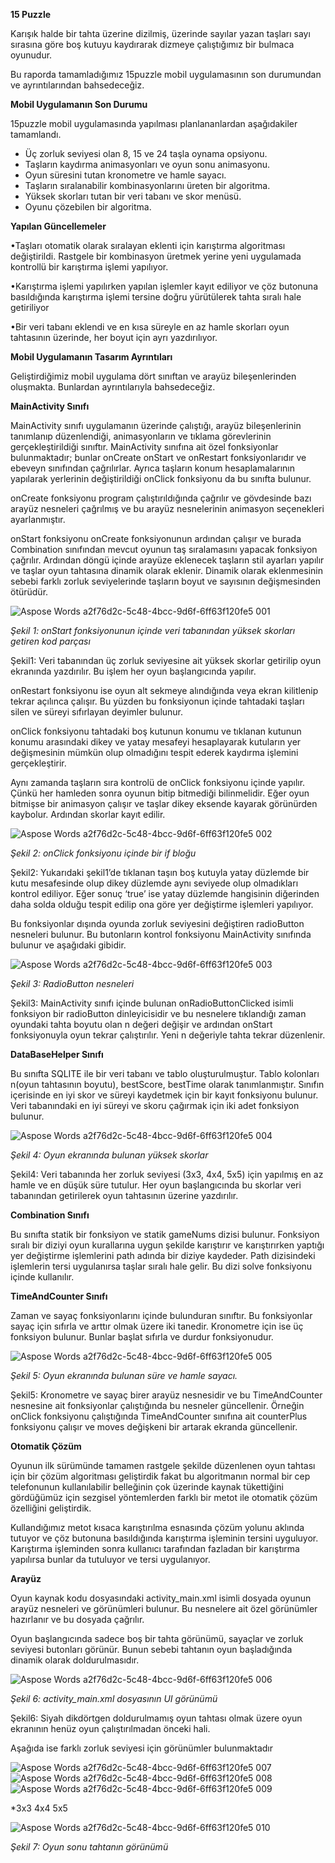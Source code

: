 ﻿**15 Puzzle**

Karışık halde bir tahta üzerine dizilmiş, üzerinde sayılar yazan taşları sayı sırasına göre boş kutuyu kaydırarak dizmeye çalıştığımız bir bulmaca oyunudur. 

Bu raporda tamamladığımız 15puzzle mobil uygulamasının son durumundan ve ayrıntılarından bahsedeceğiz.

**Mobil Uygulamanın Son Durumu**

15puzzle mobil uygulamasında yapılması planlananlardan aşağıdakiler tamamlandı.

- Üç zorluk seviyesi olan 8, 15 ve 24 taşla oynama opsiyonu.
- Taşların kaydırma animasyonları ve oyun sonu animasyonu.
- Oyun süresini tutan kronometre ve hamle sayacı.
- Taşların sıralanabilir kombinasyonlarını üreten bir algoritma.
- Yüksek skorları tutan bir veri tabanı ve skor menüsü.
- Oyunu çözebilen bir algoritma.

**Yapılan Güncellemeler**

•Taşları otomatik olarak sıralayan eklenti için karıştırma algoritması değiştirildi. Rastgele bir kombinasyon üretmek yerine yeni uygulamada kontrollü bir karıştırma işlemi yapılıyor.

•Karıştırma işlemi yapılırken yapılan işlemler kayıt ediliyor ve çöz butonuna basıldığında karıştırma işlemi tersine doğru yürütülerek tahta sıralı hale getiriliyor

•Bir veri tabanı eklendi ve en kısa süreyle en az hamle skorları oyun tahtasının üzerinde, her boyut için ayrı yazdırılıyor.

**Mobil Uygulamanın Tasarım Ayrıntıları**

Geliştirdiğimiz mobil uygulama dört sınıftan ve arayüz bileşenlerinden oluşmakta. Bunlardan ayrıntılarıyla bahsedeceğiz. 

**MainActivity Sınıfı**

MainActivity sınıfı uygulamanın üzerinde çalıştığı, arayüz bileşenlerinin tanımlanıp düzenlendiği, animasyonların ve tıklama görevlerinin gerçekleştirildiği sınıftır. MainActivity sınıfına ait özel fonksiyonlar bulunmaktadır; bunlar onCreate onStart ve onRestart fonksiyonlarıdır ve ebeveyn sınıfından çağrılırlar. Ayrıca taşların konum hesaplamalarının yapılarak yerlerinin değiştirildiği onClick fonksiyonu da bu sınıfta bulunur.

onCreate fonksiyonu program çalıştırıldığında çağrılır ve gövdesinde bazı arayüz nesneleri çağrılmış ve bu arayüz nesnelerinin animasyon seçenekleri ayarlanmıştır.  

onStart fonksiyonu onCreate fonksiyonunun ardından çalışır ve burada Combination sınıfından mevcut oyunun taş sıralamasını yapacak fonksiyon çağrılır. Ardından döngü içinde arayüze eklenecek taşların stil ayarları yapılır ve taşlar oyun tahtasına dinamik olarak eklenir. Dinamik olarak eklenmesinin sebebi farklı zorluk seviyelerinde taşların boyut ve sayısının değişmesinden ötürüdür.

![Aspose Words a2f76d2c-5c48-4bcc-9d6f-6ff63f120fe5 001](https://github.com/user-attachments/assets/7dc99722-f5c5-47f6-b4d4-8f6afaba9cc6)

*Şekil 1: onStart fonksiyonunun içinde veri tabanından yüksek skorları getiren kod parçası*

Şekil1: Veri tabanından üç zorluk seviyesine ait yüksek skorlar getirilip oyun ekranında yazdırılır. Bu işlem her oyun başlangıcında yapılır.

onRestart fonksiyonu ise oyun alt sekmeye alındığında veya ekran kilitlenip tekrar açılınca çalışır. Bu yüzden bu fonksiyonun içinde tahtadaki taşları silen ve süreyi sıfırlayan deyimler bulunur.

onClick fonksiyonu tahtadaki boş kutunun konumu ve tıklanan kutunun konumu arasındaki dikey ve yatay mesafeyi hesaplayarak kutuların yer değişmesinin mümkün olup olmadığını tespit ederek kaydırma işlemini gerçekleştirir.

Aynı zamanda taşların sıra kontrolü de onClick fonksiyonu içinde yapılır. Çünkü her hamleden sonra oyunun bitip bitmediği bilinmelidir. Eğer oyun bitmişse bir animasyon çalışır ve taşlar dikey eksende kayarak görünürden kaybolur. Ardından skorlar kayıt edilir.

![Aspose Words a2f76d2c-5c48-4bcc-9d6f-6ff63f120fe5 002](https://github.com/user-attachments/assets/e287b282-9433-4f37-af4a-2af21ee7f2a6)

*Şekil 2: onClick fonksiyonu içinde bir if bloğu*

Şekil2: Yukarıdaki şekil1’de tıklanan taşın boş kutuyla yatay düzlemde bir kutu mesafesinde olup dikey düzlemde aynı seviyede olup olmadıkları kontrol ediliyor. Eğer sonuç ‘true’ ise yatay düzlemde hangisinin diğerinden daha solda olduğu tespit edilip ona göre yer değiştirme işlemleri yapılıyor.

Bu fonksiyonlar dışında oyunda zorluk seviyesini değiştiren radioButton nesneleri bulunur. Bu butonların kontrol fonksiyonu  MainActivity sınıfında bulunur ve aşağıdaki gibidir.

![Aspose Words a2f76d2c-5c48-4bcc-9d6f-6ff63f120fe5 003](https://github.com/user-attachments/assets/81797e16-fce1-405f-90dd-450cc96291e3)

*Şekil 3: RadioButton nesneleri*

Şekil3: MainActivity sınıfı içinde bulunan onRadioButtonClicked isimli fonksiyon bir radioButton dinleyicisidir ve bu nesnelere tıklandığı zaman oyundaki tahta boyutu olan n değeri değişir ve ardından onStart fonksiyonuyla oyun tekrar çalıştırılır. Yeni n değeriyle tahta tekrar düzenlenir.

**DataBaseHelper Sınıfı**

Bu sınıfta SQLITE ile bir veri tabanı ve tablo oluşturulmuştur. Tablo kolonları n(oyun tahtasının boyutu), bestScore, bestTime olarak tanımlanmıştır. Sınıfın içerisinde en iyi skor ve süreyi kaydetmek için bir kayıt fonksiyonu bulunur. Veri tabanındaki en iyi süreyi ve skoru çağırmak için iki adet fonksiyon bulunur.

![Aspose Words a2f76d2c-5c48-4bcc-9d6f-6ff63f120fe5 004](https://github.com/user-attachments/assets/68d92b73-368a-4f7b-8e13-fcc40520400b)

*Şekil 4: Oyun ekranında bulunan yüksek skorlar*

Şekil4: Veri tabanında her zorluk seviyesi (3x3, 4x4, 5x5) için yapılmış en az hamle ve en düşük süre tutulur. Her oyun başlangıcında bu skorlar veri tabanından getirilerek oyun tahtasının üzerine yazdırılır. 

**Combination Sınıfı**

Bu sınıfta statik bir fonksiyon ve statik gameNums dizisi bulunur. Fonksiyon sıralı bir diziyi oyun kurallarına uygun şekilde karıştırır ve karıştırırken yaptığı yer değiştirme işlemlerini path adında bir diziye kaydeder. Path dizisindeki işlemlerin tersi uygulanırsa taşlar sıralı hale gelir. Bu dizi solve fonksiyonu içinde kullanılır.

**TimeAndCounter Sınıfı**

Zaman ve sayaç fonksiyonlarını içinde bulunduran sınıftır. Bu fonksiyonlar sayaç için sıfırla ve arttır olmak üzere iki tanedir. Kronometre için ise üç fonksiyon bulunur. Bunlar başlat sıfırla ve durdur fonksiyonudur. 

![Aspose Words a2f76d2c-5c48-4bcc-9d6f-6ff63f120fe5 005](https://github.com/user-attachments/assets/5d063695-c809-4ca1-9a35-d79687544fcc)

*Şekil 5: Oyun ekranında bulunan süre ve hamle sayacı.*

Şekil5: Kronometre ve sayaç birer arayüz nesnesidir ve bu TimeAndCounter nesnesine ait fonksiyonlar çalıştığında bu nesneler güncellenir. Örneğin onClick fonksiyonu çalıştığında TimeAndCounter sınıfına ait counterPlus fonksiyonu çalışır ve moves değişkeni bir artarak ekranda güncellenir.

**Otomatik Çözüm**

Oyunun ilk sürümünde tamamen rastgele şekilde düzenlenen oyun tahtası için bir çözüm algoritması geliştirdik fakat bu algoritmanın normal bir cep telefonunun kullanılabilir belleğinin çok üzerinde kaynak tükettiğini gördüğümüz için sezgisel yöntemlerden farklı bir metot ile otomatik çözüm özelliğini geliştirdik. 

Kullandığımız metot kısaca karıştırılma esnasında çözüm yolunu aklında tutuyor ve çöz butonuna basıldığında karıştırma işleminin tersini uyguluyor. Karıştırma işleminden sonra kullanıcı tarafından fazladan bir karıştırma yapılırsa bunlar da tutuluyor ve tersi uygulanıyor. 

**Arayüz**

Oyun kaynak kodu dosyasındaki activity\_main.xml isimli dosyada oyunun arayüz nesneleri ve görünümleri bulunur. Bu nesnelere ait özel görünümler hazırlanır ve bu dosyada çağrılır.

Oyun başlangıcında sadece boş bir tahta görünümü, sayaçlar ve zorluk seviyesi butonları görünür. Bunun sebebi tahtanın oyun başladığında dinamik olarak doldurulmasıdır. 

![Aspose Words a2f76d2c-5c48-4bcc-9d6f-6ff63f120fe5 006](https://github.com/user-attachments/assets/24c5aafd-ed4b-4d89-be10-f014ffd74f0f)

*Şekil 6: activity\_main.xml dosyasının UI görünümü*

Şekil6: Siyah dikdörtgen doldurulmamış oyun tahtası olmak üzere oyun ekranının henüz oyun çalıştırılmadan önceki hali.

Aşağıda ise farklı zorluk seviyesi için görünümler bulunmaktadır

![Aspose Words a2f76d2c-5c48-4bcc-9d6f-6ff63f120fe5 007](https://github.com/user-attachments/assets/40f39568-6370-4339-92cd-54eb6df67084)![Aspose Words a2f76d2c-5c48-4bcc-9d6f-6ff63f120fe5 008](https://github.com/user-attachments/assets/45e4e45c-8d43-44b3-af37-9c3fa4184402)![Aspose Words a2f76d2c-5c48-4bcc-9d6f-6ff63f120fe5 009](https://github.com/user-attachments/assets/f6f52a4a-66c7-4936-8c01-65e279b32ce9)

*3x3 4x4 5x5

![Aspose Words a2f76d2c-5c48-4bcc-9d6f-6ff63f120fe5 010](https://github.com/user-attachments/assets/ac1b899d-0ff1-4451-9a62-eebdd50e3766)

*Şekil 7: Oyun sonu tahtanın görünümü*
